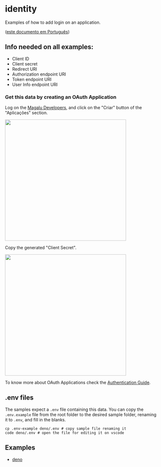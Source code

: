 # identity
Examples of how to add login on an application.

([este documento em Português](LEIAME.md))

## Info needed on all examples:

- Client ID
- Client secret
- Redirect URI
- Authorization endpoint URI
- Token endpoint URI
- User Info endpoint URI

### Get this data by creating an OAuth Application

Log on the [Magalu Developers][devportal], and click on the "Criar" button of the "Aplicações" section.

<img src="https://user-images.githubusercontent.com/77620604/128567095-11c59600-33e8-47c8-862d-f2b0978ce6b6.png" width="400" />

Copy the generated "Client Secret".

<img src="https://user-images.githubusercontent.com/77620604/128568033-79c24207-75e7-4b2d-9714-382cea90f634.png" width="400" />

To know more about OAuth Applications check the [Authentication Guide][auth-guide].

## .env files

The samples expect a `.env` file containing this data. You can copy the `.env.example` file from the
root folder to the desired sample folder, renaming it to `.env`,  and fill in the blanks.

```shell
cp .env-example deno/.env # copy sample file renaming it
code deno/.env # open the file for editing it on vscode
```

## Examples

- [deno](./deno)

[devportal]: http://alpha.dev.magalu.com
[auth-guide]: https://github.com/luizalabs/dev.magalu.com-docs/blob/main/guia-autorizacao-apps.md
